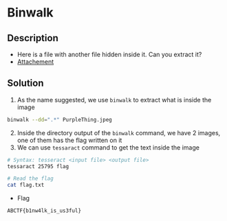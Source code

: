 # Binwalk

## Description

* Here is a file with another file hidden inside it. Can you extract it?
* [Attachement](https://mega.nz/#!qbpUTYiK!-deNdQJxsQS8bTSMxeUOtpEclCI-zpK7tbJiKV0tXYY)

## Solution

1. As the name suggested, we use `binwalk` to extract what is inside the image

```bash
binwalk --dd=".*" PurpleThing.jpeg
```

2. Inside the directory output of the `binwalk` command, we have 2 images, one of them has the flag written on it
3. We can use `tessaract` command to get the text inside the image

```bash
# Syntax: tesseract <input file> <output file>
tessaract 25795 flag

# Read the flag
cat flag.txt
```

* Flag

```
ABCTF{b1nw4lk_is_us3ful}
```